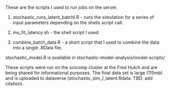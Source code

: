 These are the scripts I used to run jobs on the server. 

1. stochastic_runs_latent_batchI.R - runs the simulation for a series of input parameters depending on the shells script call.

2. mu_fit_latency.sh - the shell script I used.

3. combine_batch_data.R - a short script that I used to combine the data into a single .RData file.

stochastic_model.R is available in stochastic-model-analysis/model-scripts/

These scripts were run on the scicomp cluster at the Fred Hutch and are being shared for informational purposes. The final data set is large (115mb) and is uploaded to dataverse (stochastic_sim_I_latent.Rdata. TBD: add citation).
